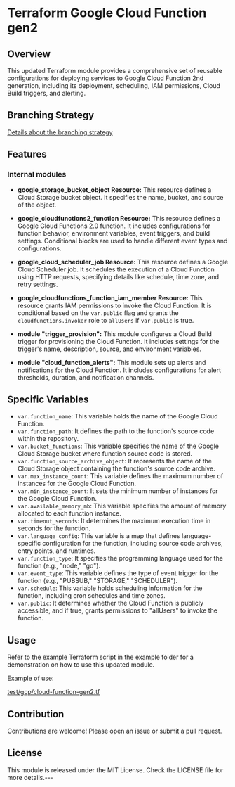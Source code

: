 # Terraform Google Cloud Function gen2

## Overview

This updated Terraform module provides a comprehensive set of reusable configurations for deploying services to Google Cloud Function 2nd generation, including its deployment, scheduling, IAM permissions, Cloud Build triggers, and alerting.

## Branching Strategy

[Details about the branching strategy](https://chat.openai.com/cloud-cloudbuild-trigger/README.md)

## Features

### Internal modules

- **google_storage_bucket_object Resource:** This resource defines a Cloud Storage bucket object. It specifies the name, bucket, and source of the object.

- **google_cloudfunctions2_function Resource:** This resource defines a Google Cloud Functions 2.0 function. It includes configurations for function behavior, environment variables, event triggers, and build settings. Conditional blocks are used to handle different event types and configurations.

- **google_cloud_scheduler_job Resource:** This resource defines a Google Cloud Scheduler job. It schedules the execution of a Cloud Function using HTTP requests, specifying details like schedule, time zone, and retry settings.

- **google_cloudfunctions_function_iam_member Resource:** This resource grants IAM permissions to invoke the Cloud Function. It is conditional based on the `var.public` flag and grants the `cloudfunctions.invoker` role to `allUsers` if `var.public` is true.

- **module "trigger_provision":** This module configures a Cloud Build trigger for provisioning the Cloud Function. It includes settings for the trigger's name, description, source, and environment variables.

- **module "cloud_function_alerts":** This module sets up alerts and notifications for the Cloud Function. It includes configurations for alert thresholds, duration, and notification channels.

## Specific Variables

- `var.function_name`: This variable holds the name of the Google Cloud Function.
- `var.function_path`: It defines the path to the function's source code within the repository.
- `var.bucket_functions`: This variable specifies the name of the Google Cloud Storage bucket where function source code is stored.
- `var.function_source_archive_object`: It represents the name of the Cloud Storage object containing the function's source code archive.
- `var.max_instance_count`: This variable defines the maximum number of instances for the Google Cloud Function.
- `var.min_instance_count`: It sets the minimum number of instances for the Google Cloud Function.
- `var.available_memory_mb`: This variable specifies the amount of memory allocated to each function instance.
- `var.timeout_seconds`: It determines the maximum execution time in seconds for the function.
- `var.language_config`: This variable is a map that defines language-specific configuration for the function, including source code archives, entry points, and runtimes.
- `var.function_type`: It specifies the programming language used for the function (e.g., "node," "go").
- `var.event_type`: This variable defines the type of event trigger for the function (e.g., "PUBSUB," "STORAGE," "SCHEDULER").
- `var.schedule`: This variable holds scheduling information for the function, including cron schedules and time zones.
- `var.public`: It determines whether the Cloud Function is publicly accessible, and if true, grants permissions to "allUsers" to invoke the function.

## Usage

Refer to the example Terraform script in the example folder for a demonstration on how to use this updated module.

Example of use:

[test/gcp/cloud-function-gen2.tf](https://chat.openai.com/test/gcp/cloud-function-gen2.tf)

## Contribution

Contributions are welcome! Please open an issue or submit a pull request.

## License

This module is released under the MIT License. Check the LICENSE file for more details.---
